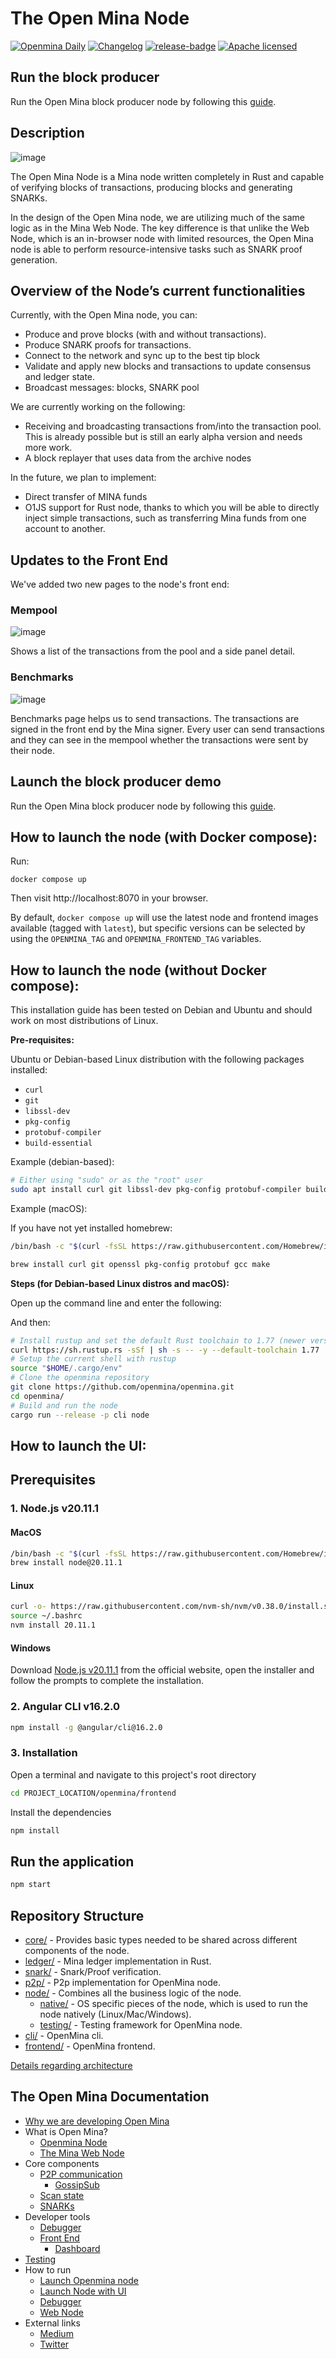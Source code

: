 
# The Open Mina Node

[![Openmina Daily](https://github.com/openmina/openmina/actions/workflows/daily.yaml/badge.svg)](https://github.com/openmina/openmina/actions/workflows/daily.yaml) [![Changelog][changelog-badge]][changelog] [![release-badge]][release-link] [![Apache licensed]][Apache link]

## Run the block producer

Run the Open Mina block producer node by following this [guide](https://github.com/openmina/openmina/blob/main/docs/producer-demo.md).

## Description

![image](https://github.com/user-attachments/assets/be096170-7d8f-40a2-a8d1-e59ca99976f1)


The Open Mina Node is a Mina node written completely in Rust and capable of verifying blocks of transactions, producing blocks and generating SNARKs.

In the design of the Open Mina node, we are utilizing much of the same logic as in the Mina Web Node. The key difference is that unlike the Web Node, which is an in-browser node with limited resources, the Open Mina node is able to perform resource-intensive tasks such as SNARK proof generation.




## Overview of the Node’s current functionalities

Currently, with the Open Mina node, you can:


* Produce and prove blocks (with and without transactions).
* Produce SNARK proofs for transactions.
* Connect to the network and sync up to the best tip block
* Validate and apply new blocks and transactions to update consensus and ledger state.
* Broadcast messages: blocks, SNARK pool


We are currently working on the following:
* Receiving and broadcasting transactions from/into the transaction pool. This is already possible but is still an early alpha version and needs more work.
* A block replayer that uses data from the archive nodes


In the future, we plan to implement:

* Direct transfer of MINA funds
* O1JS support for Rust node, thanks to which you will be able to directly inject simple transactions, such as transferring Mina funds from one account to another.

## Updates to the Front End

We've added two new pages to the node's front end:

### Mempool

![image](https://github.com/user-attachments/assets/a66b993d-5a9f-42a7-a946-f19f6e18e6ab)


Shows a list of the transactions from the pool and a side panel detail.

### Benchmarks

![image](https://github.com/user-attachments/assets/5aa9f0b8-2f53-4c2e-8b60-ed2ccaa7335b)

Benchmarks page helps us to send transactions. The transactions are signed in the front end by the Mina signer.
Every user can send transactions and they can see in the mempool whether the transactions were sent by their node. 

## Launch the block producer demo

Run the Open Mina block producer node by following this [guide](https://github.com/openmina/openmina/blob/main/docs/producer-demo.md).


## How to launch the node (with Docker compose):

Run:

```
docker compose up
```

Then visit http://localhost:8070 in your browser.

By default, `docker compose up` will use the latest node and frontend images available (tagged with `latest`), but specific versions can be selected by using the `OPENMINA_TAG` and `OPENMINA_FRONTEND_TAG` variables.

## How to launch the node (without Docker compose):

This installation guide has been tested on Debian and Ubuntu and should work on most distributions of Linux.

**Pre-requisites:**

Ubuntu or Debian-based Linux distribution with the following packages installed:

- `curl`
- `git`
- `libssl-dev`
- `pkg-config`
- `protobuf-compiler`
- `build-essential`

Example (debian-based):

``` sh
# Either using "sudo" or as the "root" user
sudo apt install curl git libssl-dev pkg-config protobuf-compiler build-essential
```

Example (macOS):

If you have not yet installed homebrew:

```sh
/bin/bash -c "$(curl -fsSL https://raw.githubusercontent.com/Homebrew/install/HEAD/install.sh)"
```

``` sh
brew install curl git openssl pkg-config protobuf gcc make
```

**Steps (for Debian-based Linux distros and macOS):**

Open up the command line and enter the following:

And then:

```sh
# Install rustup and set the default Rust toolchain to 1.77 (newer versions work too)
curl https://sh.rustup.rs -sSf | sh -s -- -y --default-toolchain 1.77
# Setup the current shell with rustup
source "$HOME/.cargo/env"
# Clone the openmina repository
git clone https://github.com/openmina/openmina.git
cd openmina/
# Build and run the node
cargo run --release -p cli node
```

## How to launch the UI:

## Prerequisites

### 1. Node.js v20.11.1

#### MacOS
```bash
/bin/bash -c "$(curl -fsSL https://raw.githubusercontent.com/Homebrew/install/HEAD/install.sh)"
brew install node@20.11.1
```

#### Linux
```bash
curl -o- https://raw.githubusercontent.com/nvm-sh/nvm/v0.38.0/install.sh | bash
source ~/.bashrc
nvm install 20.11.1
```

#### Windows
Download [Node.js v20.11.1](https://nodejs.org/) from the official website, open the installer and follow the prompts to complete the installation.

### 2. Angular CLI v16.2.0
```bash
npm install -g @angular/cli@16.2.0
```

### 3. Installation
Open a terminal and navigate to this project's root directory

```bash
cd PROJECT_LOCATION/openmina/frontend
```
Install the dependencies
```bash
npm install
```

## Run the application

```bash
npm start
```

## Repository Structure

- [core/](core) - Provides basic types needed to be shared across different
  components of the node.
- [ledger/](ledger) - Mina ledger implementation in Rust.
- [snark/](snark) - Snark/Proof verification.
- [p2p/](p2p) - P2p implementation for OpenMina node.
- [node/](node) - Combines all the business logic of the node.
  - [native/](node/native) - OS specific pieces of the node, which is
    used to run the node natively (Linux/Mac/Windows).
  - [testing/](node/testing) - Testing framework for OpenMina node.
- [cli/](cli) - OpenMina cli.
- [frontend/](frontend) - OpenMina frontend.


[Details regarding architecture](ARCHITECTURE.md)


## The Open Mina Documentation

- [Why we are developing Open Mina](docs/why-openmina.md)
- What is Open Mina?
  - [Openmina Node](#the-open-mina-node)
  - [The Mina Web Node](https://github.com/openmina/webnode/blob/main/README.md)
- Core components
  - [P2P communication](https://github.com/openmina/openmina/blob/documentation/docs/p2p_service.md)
    - [GossipSub](https://github.com/openmina/mina-wiki/blob/3ea9041e52fb2e606918f6c60bd3a32b8652f016/p2p/mina-gossip.md)
  - [Scan state](docs/scan-state.md)
  - [SNARKs](docs/snark-work.md)
- Developer tools
  - [Debugger](https://github.com/openmina/mina-network-debugger/blob/main/README.md)
  - [Front End](https://github.com/openmina/mina-frontend/blob/main/README.md)
    - [Dashboard](https://github.com/openmina/mina-frontend/blob/main/docs/MetricsTracing.md#Dashboard)
- [Testing](docs/testing/testing.md)
- How to run
  - [Launch Openmina node](#how-to-launch-without-docker-compose)
  - [Launch Node with UI](#how-to-launch-with-docker-compose)
  - [Debugger](https://github.com/openmina/mina-network-debugger?tab=readme-ov-file#Preparing-for-build)
  - [Web Node](https://github.com/openmina/webnode/blob/main/README.md#try-out-the-mina-web-node)
- External links
  - [Medium](https://medium.com/openmina)
  - [Twitter](https://twitter.com/viable_systems)


[changelog]: ./CHANGELOG.md
[changelog-badge]: https://img.shields.io/badge/changelog-Changelog-%23E05735

[release-badge]: https://img.shields.io/github/v/release/openmina/openmina
[release-link]: https://github.com/openmina/openmina/releases/latest

[Apache licensed]: https://img.shields.io/badge/license-Apache_2.0-blue.svg
[Apache link]: https://github.com/openmina/openmina/blob/master/LICENSE
